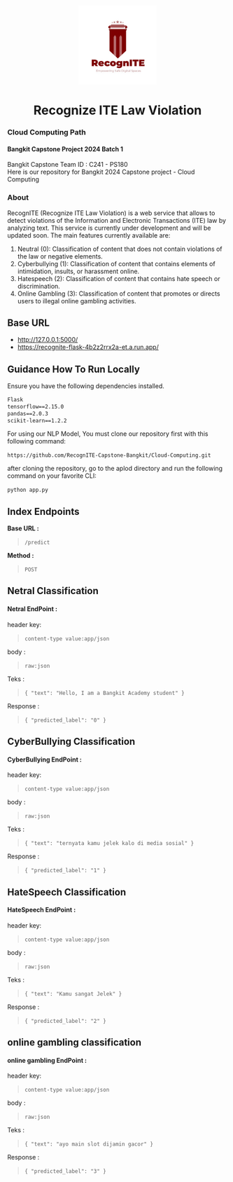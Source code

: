 <p align="center">
<!--   <img src="https://private-user-images.githubusercontent.com/101086768/341458476-2a017ec1-8d7e-4889-94bc-aac0dddf21ff.png?jwt=eyJhbGciOiJIUzI1NiIsInR5cCI6IkpXVCJ9.eyJpc3MiOiJnaXRodWIuY29tIiwiYXVkIjoicmF3LmdpdGh1YnVzZXJjb250ZW50LmNvbSIsImtleSI6ImtleTUiLCJleHAiOjE3MTg4OTUyNDQsIm5iZiI6MTcxODg5NDk0NCwicGF0aCI6Ii8xMDEwODY3NjgvMzQxNDU4NDc2LTJhMDE3ZWMxLThkN2UtNDg4OS05NGJjLWFhYzBkZGRmMjFmZi5wbmc_WC1BbXotQWxnb3JpdGhtPUFXUzQtSE1BQy1TSEEyNTYmWC1BbXotQ3JlZGVudGlhbD1BS0lBVkNPRFlMU0E1M1BRSzRaQSUyRjIwMjQwNjIwJTJGdXMtZWFzdC0xJTJGczMlMkZhd3M0X3JlcXVlc3QmWC1BbXotRGF0ZT0yMDI0MDYyMFQxNDQ5MDRaJlgtQW16LUV4cGlyZXM9MzAwJlgtQW16LVNpZ25hdHVyZT1iNmM0MDVhOTA4ZjU4Mzc1NDFkNWVjMWYzOGRmYmFjZjI4ZjliMGMxNjFiYjA1NWMzYzViMTY5M2ZiMTczMjkwJlgtQW16LVNpZ25lZEhlYWRlcnM9aG9zdCZhY3Rvcl9pZD0wJmtleV9pZD0wJnJlcG9faWQ9MCJ9.NIMPynUL4Hn8UaBIPSPyuBwXCPeAXuXuKkSyh503AcQ" alt="Konva logo" height="180" /> -->
  <img src="RecognITE.jpeg" alt="Konva logo" height="180" />
</p>

<h1 align="center">Recognize ITE Law Violation</h1>

<div align="center">
  
</div>

### Cloud Computing Path
#### Bangkit Capstone Project 2024 Batch 1
Bangkit Capstone Team ID : C241 - PS180 <br>
Here is our repository for Bangkit 2024 Capstone project - Cloud Computing

### About
RecognITE (Recognize ITE Law Violation) is a web service that allows to detect violations of the Information and Electronic Transactions (ITE) law by analyzing text. This service is currently under development and will be updated soon. The main features currently available are:
1. Neutral (0): Classification of content that does not contain violations of the law or negative elements.
2. Cyberbullying (1): Classification of content that contains elements of intimidation, insults, or harassment online.
3. Hatespeech (2): Classification of content that contains hate speech or discrimination.
4. Online Gambling (3): Classification of content that promotes or directs users to illegal online gambling activities.

## Base URL
-	http://127.0.0.1:5000/
- https://recognite-flask-4b2z2rrx2a-et.a.run.app/

## Guidance How To Run Locally
Ensure you have the following dependencies installed.
```text
Flask
tensorflow==2.15.0
pandas==2.0.3
scikit-learn==1.2.2
```

For using our NLP Model, You must clone our repository first with this following command:

`https://github.com/RecognITE-Capstone-Bangkit/Cloud-Computing.git`

after cloning the repository, go to the aplod directory and run the following command on your favorite CLI:

`python app.py`

## Index Endpoints
**Base URL :**

> `/predict`

**Method :**

> `POST`

## Netral Classification
#### Netral EndPoint : <br>
header key: 

> `content-type value:app/json`

body :
> `raw:json`

Teks :
> `{
    "text": "Hello, I am a Bangkit Academy student"
}`

Response : 
> `{
    "predicted_label": "0"
}`

## CyberBullying Classification
#### CyberBullying EndPoint : <br>
header key: 

> `content-type value:app/json`

body :
> `raw:json`

Teks :
> `{
    "text": "ternyata kamu jelek kalo di media sosial"
}`

Response : 
> `{
    "predicted_label": "1"
}`

## HateSpeech Classification
#### HateSpeech EndPoint : <br>
header key: 

> `content-type value:app/json`

body :
> `raw:json`

Teks :
> `{
    "text": "Kamu sangat Jelek"
}`

Response : 
> `{
    "predicted_label": "2"
}`

## online gambling classification
#### online gambling EndPoint : <br>
header key: 

> `content-type value:app/json`

body :
> `raw:json`

Teks :
> `{
    "text": "ayo main slot dijamin gacor"
}`

Response : 
> `{
    "predicted_label": "3"
}`
